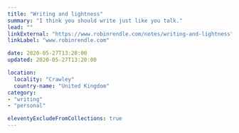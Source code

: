 ```yaml
---
title: "Writing and lightness"
summary: "I think you should write just like you talk."
lead: ""
linkExternal: "https://www.robinrendle.com/notes/writing-and-lightness"
linkLabel: "www.robinrendle.com"

date: 2020-05-27T13:20:00
updated: 2020-05-27T13:20:00

location:
  locality: "Crawley"
  country-name: "United Kingdom"
category:
- "writing"
- "personal"

eleventyExcludeFromCollections: true
---
```


